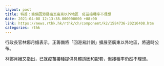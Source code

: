 ```yaml
---
layout: post
title: 特首：籌備回港易擴至廣東以外地區　疫苗接種率不理想
date: 2021-04-08 12:13:38.000000000 +08:00
link: https://news.rthk.hk/rthk/ch/component/k2/1584736-20210408.htm
categories: rthk
---
```


行政長官林鄭月娥表示，正籌備將「回港易計劃」擴展至廣東以外地區，將適時公布。

林鄭月娥又指出，已就疫苗接種提供具體誘因和配套，但接種率仍然不理想。
